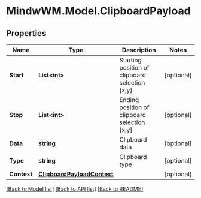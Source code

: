 # MindwWM.Model.ClipboardPayload

## Properties

Name | Type | Description | Notes
------------ | ------------- | ------------- | -------------
**Start** | **List&lt;int&gt;** | Starting position of clipboard selection [x,y] | [optional] 
**Stop** | **List&lt;int&gt;** | Ending position of clipboard selection [x,y] | [optional] 
**Data** | **string** | Clipboard data | [optional] 
**Type** | **string** | Clipboard type | [optional] 
**Context** | [**ClipboardPayloadContext**](ClipboardPayloadContext.md) |  | [optional] 

[[Back to Model list]](../README.md#documentation-for-models) [[Back to API list]](../README.md#documentation-for-api-endpoints) [[Back to README]](../README.md)

